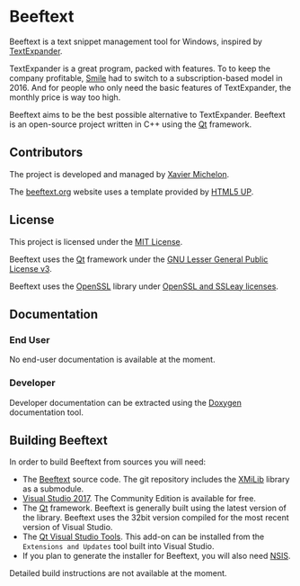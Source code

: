 # Beeftext

Beeftext is a text snippet management tool for Windows, inspired by [TextExpander].

TextExpander is a great program, packed with features. To to keep the company profitable, 
[Smile] had to switch to a subscription-based model in 2016. And for people who only need the
basic features of TextExpander, the monthly price is way too high.

Beeftext aims to be the best possible alternative to TextExpander. Beeftext is an open-source project 
written in C++ using the [Qt] framework.

## Contributors

The project is developed and managed by [Xavier Michelon].

The [beeftext.org] website uses a template provided by [HTML5 UP].

## License

This project is licensed under the [MIT License].

Beeftext uses the [Qt] framework under the [GNU Lesser General Public License v3].

Beeftext uses the [OpenSSL] library under [OpenSSL and SSLeay licenses].

## Documentation
### End User

No end-user documentation is available at the moment.

### Developer

Developer documentation can be extracted using the [Doxygen] documentation tool.

## Building Beeftext

In order to build Beeftext from sources you will need:

- The [Beeftext] source code. The git repository includes the [XMiLib] library as a submodule.
- [Visual Studio 2017]. The Community Edition is available for free.
- The [Qt] framework. Beeftext is generally built using the latest version of the library. Beeftext uses the 32bit version compiled for the most recent version of Visual Studio.
- The [Qt Visual Studio Tools]. This add-on can be installed from the `Extensions and Updates` tool built into Visual Studio.
- If you plan to generate the installer for Beeftext, you will also need [NSIS].

Detailed build instructions are not available at the moment.

[TextExpander]: https://textexpander.com
[Smile]: https://smilesoftware.com/
[Qt]: https://www.qt.io/developers/
[Xavier Michelon]: https://x-mi.com
[beeftext.org]: https://beeftext.org
[HTML5 UP]: https://html5up.net/
[MIT License]: https://opensource.org/licenses/MIT
[GNU Lesser General Public License v3]: https://www.gnu.org/licenses/lgpl-3.0.txt
[OpenSSL]: https://www.openssl.org
[OpenSSL and SSLeay licenses]:https://www.openssl.org/source/license.html
[Doxygen]: http://www.stack.nl/~dimitri/doxygen/
[Beeftext]: https://github.com/xmichelo/Beeftext
[Visual Studio 2017]: https://www.visualstudio.com/vs/community/
[Qt Visual Studio Tools]: https://marketplace.visualstudio.com/items?itemName=TheQtCompany.QtVisualStudioTools-19123
[XMiLib]: https://github.com/xmichelo/XMiLib
[NSIS]: http://nsis.sourceforge.net/Main_Page
